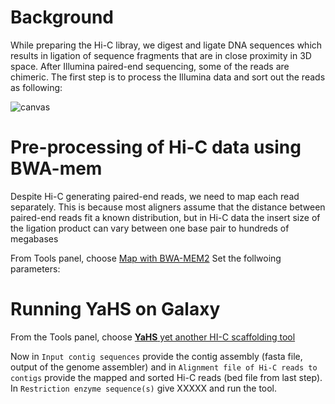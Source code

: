 # Background
While preparing the Hi-C libray, we digest and ligate DNA sequences which results in ligation of sequence fragments that are in close proximity in 3D space. After Illumina paired-end sequencing, some of the reads are chimeric. The first step is to process the Illumina data and sort out the reads as following:

![canvas](https://user-images.githubusercontent.com/48094864/216301011-d70f8590-da80-4497-9fc0-252705ef15d2.png)


# Pre-processing of Hi-C data using BWA-mem
Despite Hi-C generating paired-end reads, we need to map each read separately. This is because most aligners assume that the distance between paired-end reads fit a known distribution, but in Hi-C data the insert size of the ligation product can vary between one base pair to hundreds of megabases

From Tools panel, choose [Map with BWA-MEM2](https://usegalaxy.eu/root?tool_id=toolshed.g2.bx.psu.edu/repos/iuc/bwa_mem2/bwa_mem2/2.2.1+galaxy0)
Set the follwoing parameters:




# Running YaHS on Galaxy

From the Tools panel, choose [**YaHS** yet another HI-C scaffolding tool](https://usegalaxy.eu/root?tool_id=toolshed.g2.bx.psu.edu/repos/iuc/yahs/yahs/1.2a.2+galaxy1)

Now in `Input contig sequences` provide the contig assembly (fasta file, output of the genome assembler) and in `Alignment file of Hi-C reads to contigs` provide the mapped and sorted Hi-C reads (bed file from last step). In `Restriction enzyme sequence(s)` give XXXXX and run the tool.


